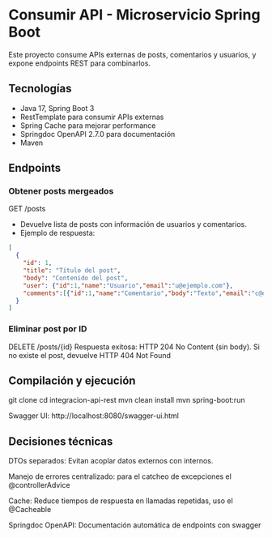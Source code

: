 # Consumir API - Microservicio Spring Boot

Este proyecto consume APIs externas de posts, comentarios y usuarios, y expone endpoints REST para combinarlos.

## Tecnologías

- Java 17, Spring Boot 3
- RestTemplate para consumir APIs externas
- Spring Cache para mejorar performance
- Springdoc OpenAPI 2.7.0 para documentación
- Maven

## Endpoints

### Obtener posts mergeados
GET /posts

- Devuelve lista de posts con información de usuarios y comentarios.
- Ejemplo de respuesta:
```json
[
  {
    "id": 1,
    "title": "Título del post",
    "body": "Contenido del post",
    "user": {"id":1,"name":"Usuario","email":"u@ejemplo.com"},
    "comments":[{"id":1,"name":"Comentario","body":"Texto","email":"c@ejemplo.com"}]
  }
]
```
### Eliminar post por ID

DELETE /posts/{id}
    Respuesta exitosa: HTTP 204 No Content (sin body).
Si no existe el post, devuelve HTTP 404 Not Found

## Compilación y ejecución
git clone <repo-url>
cd integracion-api-rest
mvn clean install
mvn spring-boot:run


Swagger UI: http://localhost:8080/swagger-ui.html

## Decisiones técnicas

DTOs separados: Evitan acoplar datos externos con internos.

Manejo de errores centralizado: para el catcheo de excepciones el @controllerAdvice

Cache: Reduce tiempos de respuesta en llamadas repetidas, uso el @Cacheable

Springdoc OpenAPI: Documentación automática de endpoints con swagger
